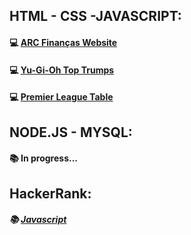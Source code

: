 ## HTML - CSS -JAVASCRIPT:
#### 💻 <a href="https://backcost.github.io/arc-financas/">ARC Finanças Website</a>
#### 💻 <a href="https://backcost.github.io/top-trumps/">Yu-Gi-Oh Top Trumps</a>
#### 💻 <a href="https://backcost.github.io/premier-league-table/">Premier League Table</a>

## NODE.JS - MYSQL:
#### 📚 In progress...

## HackerRank:
##### 📚 <a href="https://github.com/backcost/hackerrank-problems">Javascript</a>



 


